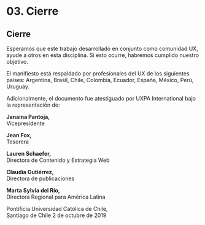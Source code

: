 # 03. Cierre

## Cierre

Esperamos que este trabajo desarrollado en conjunto como comunidad UX, ayude a otros en esta disciplina. Si esto ocurre, habremos cumplido nuestro objetivo.

El manifiesto está respaldado por profesionales del UX de los siguientes países: Argentina, Brasil, Chile, Colombia, Ecuador, España, México, Perú, Uruguay.

Adicionalmente, el documento fue atestiguado por UXPA International bajo la representación de:

**Janaina Pantoja,**   
Vicepresidente 

**Jean Fox,**   
Tesorera

**Lauren Schaefer,**   
Directora de Contenido y Estrategia Web 

**Claudia Gutiérrez,**   
Directora de publicaciones

**Marta Sylvia del Río,**   
Directora Regional para América Latina

Pontificia Universidad Católica de Chile,   
Santiago de Chile 2 de octubre de 2019

